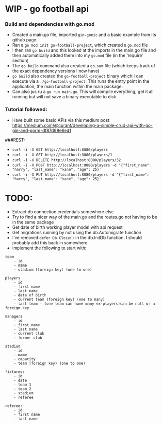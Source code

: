 # WIP - go football api

### Build and dependencies with go.mod

- Created a main.go file, imported `gin-gonic` and a basic example from its github page
- Ran a `go mod init go-football-project`, which created a `go.mod` file
- I then ran `go build` and this looked at the imports in the main.go file and then automatically added them into 
my `go.mod` file (in the 'require' section)
- The `go build` command also created a `go.sum` file (which keeps track of the exact dependency versions I now have)
- `go build` also created the `go-football-project` binary which I can execute via a `./go-football-project`. This runs
the entry point in the application, the main function within the main package.
- Can also jus ru a ```go run main.go```. This will compile everything, get it all running but will not save a binary executable to disk

### Tutorial followed:

- Have built some basic APIs via this medium post: https://medium.com/@cgrant/developing-a-simple-crud-api-with-go-gin-and-gorm-df87d98e6ed1

###REST:
- ```curl -i -X GET http://localhost:8080/players```
- ```curl -i -X GET http://localhost:8080/players/1```
- ```curl -i -X DELETE http://localhost:8080/players/32```
- ```curl -i -X POST http://localhost:8080/players -d '{"first_name": "harry", "last_name": "kane", "age": 25}'```
- ```curl -i -X PUT http://localhost:8080/players -d '{"first_name": "harry", "last_name": "kane", "age": 25}'```

# TODO:

- Extract db connection credentials somewhere else
- Try to find a nicer way of the main.go and the routes.go not having to be in the same package
- Get date of birth working player model with api request
- Get migrations running by not using the db.Automigrate function
- I've removed `defer Db.Close()` in the db.InitDb function. I should probably add this back in somewhere
- Implement the following to start with:

```
team
	- id
	- name
	- stadium (foreign key) (one to one)

players
	- id 
	- first name
	- last name
	- date of birth
	- current team (foreign key) (one to many)
	- last team - (one team can have many ex-players)can be null or a foreign key

managers
	- id
	- first name
	- last name
	- current club
	- former club

stadium
	- id
	- name
	- capacity
	- team (foreign key) (one to one)

fixtures:
	- id
	- date
	- team 1
	- team 2
	- stadium
	- referee

referee:
	- id
	- first name
	- last name
```